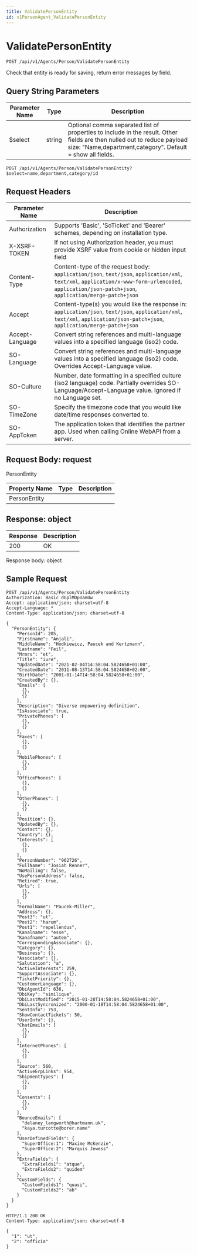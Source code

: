 ```yaml
---
title: ValidatePersonEntity
id: v1PersonAgent_ValidatePersonEntity
---
```


# ValidatePersonEntity

```http
POST /api/v1/Agents/Person/ValidatePersonEntity
```

Check that entity is ready for saving, return error messages by field.







## Query String Parameters

| Parameter Name | Type |  Description |
|----------------|------|--------------|
| $select | string |  Optional comma separated list of properties to include in the result. Other fields are then nulled out to reduce payload size: "Name,department,category". Default = show all fields. |

```http
POST /api/v1/Agents/Person/ValidatePersonEntity?$select=name,department,category/id
```


## Request Headers

| Parameter Name | Description |
|----------------|-------------|
| Authorization  | Supports 'Basic', 'SoTicket' and 'Bearer' schemes, depending on installation type. |
| X-XSRF-TOKEN   | If not using Authorization header, you must provide XSRF value from cookie or hidden input field |
| Content-Type | Content-type of the request body: `application/json`, `text/json`, `application/xml`, `text/xml`, `application/x-www-form-urlencoded`, `application/json-patch+json`, `application/merge-patch+json` |
| Accept         | Content-type(s) you would like the response in: `application/json`, `text/json`, `application/xml`, `text/xml`, `application/json-patch+json`, `application/merge-patch+json` |
| Accept-Language | Convert string references and multi-language values into a specified language (iso2) code. |
| SO-Language | Convert string references and multi-language values into a specified language (iso2) code. Overrides Accept-Language value. |
| SO-Culture | Number, date formatting in a specified culture (iso2 language) code. Partially overrides SO-Language/Accept-Language value. Ignored if no Language set. |
| SO-TimeZone | Specify the timezone code that you would like date/time responses converted to. |
| SO-AppToken | The application token that identifies the partner app. Used when calling Online WebAPI from a server. |

## Request Body: request  

PersonEntity 

| Property Name | Type |  Description |
|----------------|------|--------------|
| PersonEntity |  |  |


## Response: object



| Response | Description |
|----------------|-------------|
| 200 | OK |

Response body: object


## Sample Request

```http!
POST /api/v1/Agents/Person/ValidatePersonEntity
Authorization: Basic dGplMDpUamUw
Accept: application/json; charset=utf-8
Accept-Language: *
Content-Type: application/json; charset=utf-8

{
  "PersonEntity": {
    "PersonId": 205,
    "Firstname": "Anjali",
    "MiddleName": "Hodkiewicz, Paucek and Kertzmann",
    "Lastname": "Feil",
    "Mrmrs": "et",
    "Title": "iure",
    "UpdatedDate": "2021-02-04T14:58:04.5824658+01:00",
    "CreatedDate": "2011-08-13T14:58:04.5824658+02:00",
    "BirthDate": "2001-01-14T14:58:04.5824658+01:00",
    "CreatedBy": {},
    "Emails": [
      {},
      {}
    ],
    "Description": "Diverse empowering definition",
    "IsAssociate": true,
    "PrivatePhones": [
      {},
      {}
    ],
    "Faxes": [
      {},
      {}
    ],
    "MobilePhones": [
      {},
      {}
    ],
    "OfficePhones": [
      {},
      {}
    ],
    "OtherPhones": [
      {},
      {}
    ],
    "Position": {},
    "UpdatedBy": {},
    "Contact": {},
    "Country": {},
    "Interests": [
      {},
      {}
    ],
    "PersonNumber": "962726",
    "FullName": "Josiah Renner",
    "NoMailing": false,
    "UsePersonAddress": false,
    "Retired": true,
    "Urls": [
      {},
      {}
    ],
    "FormalName": "Paucek-Miller",
    "Address": {},
    "Post3": "ut",
    "Post2": "harum",
    "Post1": "repellendus",
    "Kanalname": "esse",
    "Kanafname": "autem",
    "CorrespondingAssociate": {},
    "Category": {},
    "Business": {},
    "Associate": {},
    "Salutation": "a",
    "ActiveInterests": 259,
    "SupportAssociate": {},
    "TicketPriority": {},
    "CustomerLanguage": {},
    "DbiAgentId": 636,
    "DbiKey": "similique",
    "DbiLastModified": "2015-01-28T14:58:04.5824658+01:00",
    "DbiLastSyncronized": "2000-01-18T14:58:04.5824658+01:00",
    "SentInfo": 753,
    "ShowContactTickets": 50,
    "UserInfo": {},
    "ChatEmails": [
      {},
      {}
    ],
    "InternetPhones": [
      {},
      {}
    ],
    "Source": 560,
    "ActiveErpLinks": 954,
    "ShipmentTypes": [
      {},
      {}
    ],
    "Consents": [
      {},
      {}
    ],
    "BounceEmails": [
      "delaney_langworth@hartmann.uk",
      "kaya.turcotte@borer.name"
    ],
    "UserDefinedFields": {
      "SuperOffice:1": "Maxime McKenzie",
      "SuperOffice:2": "Marquis Jewess"
    },
    "ExtraFields": {
      "ExtraFields1": "atque",
      "ExtraFields2": "quidem"
    },
    "CustomFields": {
      "CustomFields1": "quasi",
      "CustomFields2": "ab"
    }
  }
}
```

```http_
HTTP/1.1 200 OK
Content-Type: application/json; charset=utf-8

{
  "1": "ut",
  "2": "officia"
}
```